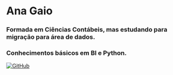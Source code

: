 # Ana Gaio

### Formada em Ciências Contábeis, mas estudando para migração para área de dados.

### Conhecimentos básicos em BI e Python.

[![GitHub](https://img.shields.io/badge/GitHub-100000?style=for-the-badge&logo=github&logoColor=white)](https://github.com/anagaio)